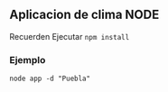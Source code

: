 ## Aplicacion de clima NODE

Recuerden Ejecutar ```npm install``` 

### Ejemplo 

``` 
node app -d "Puebla"
``` 
